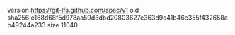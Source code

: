 version https://git-lfs.github.com/spec/v1
oid sha256:e168d68f5d978aa59d3dbd20803627c363d9e41b46e355f432658ab49244a233
size 11040
